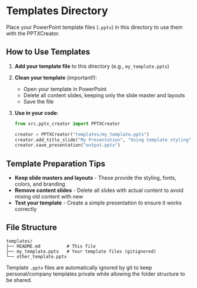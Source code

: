 # Templates Directory

Place your PowerPoint template files (`.pptx`) in this directory to use them with the PPTXCreator.

## How to Use Templates

1. **Add your template file** to this directory (e.g., `my_template.pptx`)

2. **Clean your template** (important!):
   - Open your template in PowerPoint
   - Delete all content slides, keeping only the slide master and layouts
   - Save the file

3. **Use in your code**:
   ```python
   from src.pptx_creator import PPTXCreator
   
   creator = PPTXCreator("templates/my_template.pptx")
   creator.add_title_slide("My Presentation", "Using template styling")
   creator.save_presentation("output.pptx")
   ```

## Template Preparation Tips

- **Keep slide masters and layouts** - These provide the styling, fonts, colors, and branding
- **Remove content slides** - Delete all slides with actual content to avoid mixing old content with new
- **Test your template** - Create a simple presentation to ensure it works correctly

## File Structure

```
templates/
├── README.md          # This file
├── my_template.pptx   # Your template files (gitignored)
└── other_template.pptx
```

Template `.pptx` files are automatically ignored by git to keep personal/company templates private while allowing the folder structure to be shared.